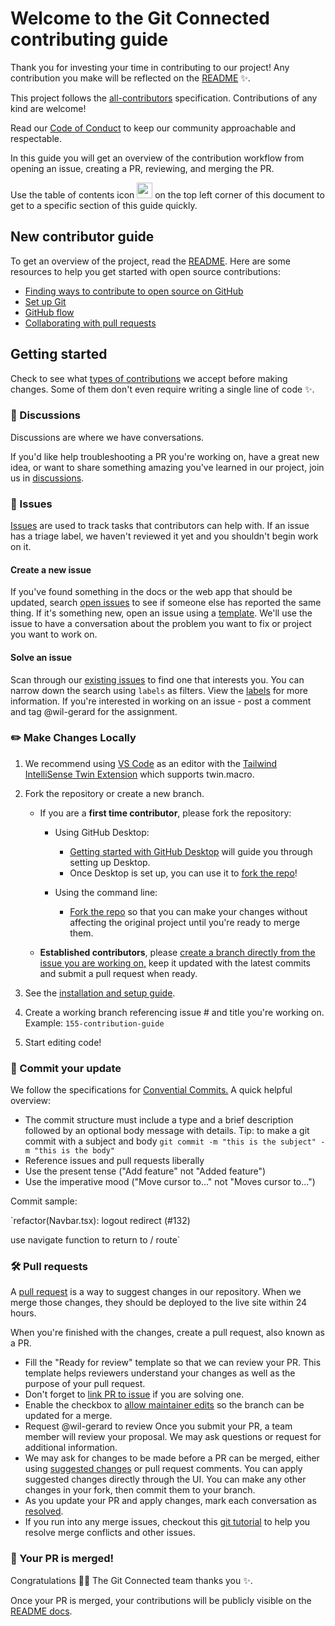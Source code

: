 # Welcome to the Git Connected contributing guide

Thank you for investing your time in contributing to our project! Any contribution you make will be reflected on the [README](https://github.com/wil-gerard/git-connected#readme) :sparkles:.

This project follows the [all-contributors](https://github.com/all-contributors/all-contributors) specification. Contributions of any kind are welcome!

Read our [Code of Conduct](./CODE_OF_CONDUCT.md) to keep our community approachable and respectable.

In this guide you will get an overview of the contribution workflow from opening an issue, creating a PR, reviewing, and merging the PR.

Use the table of contents icon <img src="https://user-images.githubusercontent.com/74286884/168380368-d5d0a971-37a5-4107-b479-671150aa002f.png" width="25" height="25" /> on the top left corner of this document to get to a specific section of this guide quickly.

## New contributor guide

To get an overview of the project, read the [README](README.md). Here are some resources to help you get started with open source contributions:

- [Finding ways to contribute to open source on GitHub](https://docs.github.com/en/get-started/exploring-projects-on-github/finding-ways-to-contribute-to-open-source-on-github)
- [Set up Git](https://docs.github.com/en/get-started/quickstart/set-up-git)
- [GitHub flow](https://docs.github.com/en/get-started/quickstart/github-flow)
- [Collaborating with pull requests](https://docs.github.com/en/github/collaborating-with-pull-requests)

## Getting started

 Check to see what [types of contributions](https://allcontributors.org/docs/en/emoji-key) we accept before making changes. Some of them don't even require writing a single line of code ✨.

### :mega: Discussions
Discussions are where we have conversations.

If you'd like help troubleshooting a PR you're working on, have a great new idea, or want to share something amazing you've learned in our project, join us in [discussions](https://github.com/wil-gerard/git-connected/discussions).

### :lady_beetle: Issues
[Issues](https://github.com/wil-gerard/git-connected/issues) are used to track tasks that contributors can help with. If an issue has a triage label, we haven't reviewed it yet and you shouldn't begin work on it.

#### Create a new issue

If you've found something in the docs or the web app that should be updated, search [open issues](https://github.com/wil-gerard/git-connected/issues) to see if someone else has reported the same thing. If it's something new, open an issue using a [template](https://github.com/wil-gerard/git-connected/issues/new/choose). We'll use the issue to have a conversation about the problem you want to fix or project you want to work on.

#### Solve an issue

Scan through our [existing issues](https://github.com/wil-gerard/git-connected/issues) to find one that interests you. You can narrow down the search using `labels` as filters. View the [labels](https://github.com/wil-gerard/git-connected/labels) for more information. If you're interested in working on an issue - post a comment and tag @wil-gerard for the assignment.

### :pencil2: Make Changes Locally

1. We recommend using [VS Code](https://code.visualstudio.com/) as an editor with the [Tailwind IntelliSense Twin Extension](https://marketplace.visualstudio.com/items?itemName=lightyen.tailwindcss-intellisense-twin) which supports twin.macro.

2. Fork the repository or create a new branch.
    - If you are a **first time contributor**, please fork the repository:
        - Using GitHub Desktop:
            - [Getting started with GitHub Desktop](https://docs.github.com/en/desktop/installing-and-configuring-github-desktop/getting-started-with-github-desktop) will guide you through setting up Desktop.
            - Once Desktop is set up, you can use it to [fork the repo](https://docs.github.com/en/desktop/contributing-and-collaborating-using-github-desktop/cloning-and-forking-repositories-from-github-desktop)!

        - Using the command line:
            - [Fork the repo](https://docs.github.com/en/github/getting-started-with-github/fork-a-repo#fork-an-example-repository) so that you can make your changes without affecting the original project until you're ready to merge them.

    - **Established contributors**, please [create a branch directly from the issue you are working on,](https://github.blog/changelog/2022-03-02-create-a-branch-for-an-issue/) keep it updated with the latest commits and submit a pull request when ready.

3. See the [installation and setup guide](https://github.com/wil-gerard/git-connected#installation-and-local-development).

4. Create a working branch referencing issue # and title you're working on. Example: `155-contribution-guide` 

5. Start editing code!

### :scroll: Commit your update

We follow the specifications for [Convential Commits.](https://www.conventionalcommits.org/en/v1.0.0/) A quick helpful overview:
- The commit structure must include a type and a brief description followed by an optional body message with details. Tip: to make a git commit with a subject and body `git commit -m "this is the subject" -m "this is the body"`
- Reference issues and pull requests liberally
- Use the present tense ("Add feature" not "Added feature")
- Use the imperative mood ("Move cursor to..." not "Moves cursor to...")

 Commit sample:

`refactor(Navbar.tsx): logout redirect (#132)

use navigate function to return to / route`

### :hammer_and_wrench: Pull requests

A [pull request](https://docs.github.com/en/github/collaborating-with-issues-and-pull-requests/about-pull-requests) is a way to suggest changes in our repository. When we merge those changes, they should be deployed to the live site within 24 hours.

When you're finished with the changes, create a pull request, also known as a PR.
- Fill the "Ready for review" template so that we can review your PR. This template helps reviewers understand your changes as well as the purpose of your pull request. 
- Don't forget to [link PR to issue](https://docs.github.com/en/issues/tracking-your-work-with-issues/linking-a-pull-request-to-an-issue) if you are solving one.
- Enable the checkbox to [allow maintainer edits](https://docs.github.com/en/github/collaborating-with-issues-and-pull-requests/allowing-changes-to-a-pull-request-branch-created-from-a-fork) so the branch can be updated for a merge.
- Request @wil-gerard to review
Once you submit your PR, a team member will review your proposal. We may ask questions or request for additional information.
- We may ask for changes to be made before a PR can be merged, either using [suggested changes](https://docs.github.com/en/github/collaborating-with-issues-and-pull-requests/incorporating-feedback-in-your-pull-request) or pull request comments. You can apply suggested changes directly through the UI. You can make any other changes in your fork, then commit them to your branch.
- As you update your PR and apply changes, mark each conversation as [resolved](https://docs.github.com/en/github/collaborating-with-issues-and-pull-requests/commenting-on-a-pull-request#resolving-conversations).
- If you run into any merge issues, checkout this [git tutorial](https://lab.github.com/githubtraining/managing-merge-conflicts) to help you resolve merge conflicts and other issues.

### :tada: Your PR is merged!

Congratulations :tada::tada: The Git Connected team thanks you :sparkles:. 

Once your PR is merged, your contributions will be publicly visible on the [README docs](https://github.com/wil-gerard/git-connected#contributors).